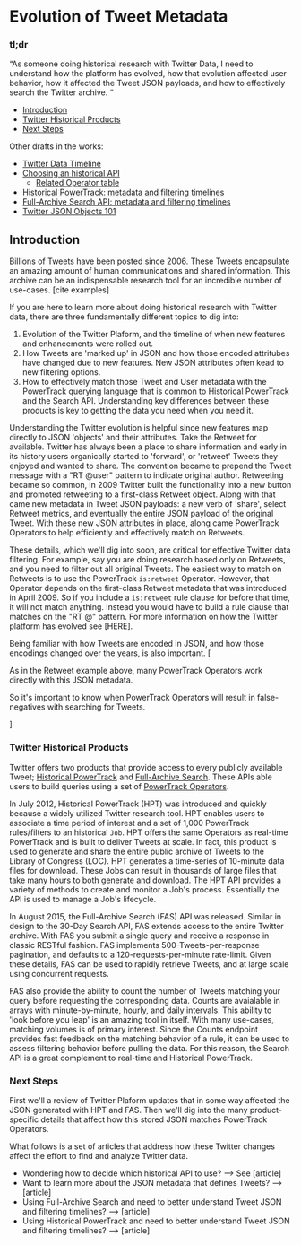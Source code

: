 # Evolution of Tweet Metadata

### tl;dr
“As someone doing historical research with Twitter Data, I need to understand how the platform has evolved, how that evolution affected user behavior, how it affected the Tweet JSON payloads, and how to effectively search the Twitter archive. “

+ [Introduction](#introduction)
+ [Twitter Historical Products](#historicalProducts)
+ [Next Steps](#nextSteps)


Other drafts in the works:
+ [Twitter Data Timeline](https://github.com/jimmoffitt/developer_advocate.blog/blob/master/metadataEvolution/twtr_evolution.md)
+ [Choosing an historical API](https://github.com/jimmoffitt/developer_advocate.blog/blob/master/metadataEvolution/ChoosingHistoricalAPI.md)  
    + [Related Operator table](https://github.com/jimmoffitt/developer_advocate.blog/blob/master/metadataEvolution/HistoricalOperatorsTable.md) 
+ [Historical PowerTrack: metadata and filtering timelines](https://github.com/jimmoffitt/developer_advocate.blog/blob/master/metadataEvolution/hpt_timeline.md)
+ [Full-Archive Search API: metadata and filtering timelines](https://github.com/jimmoffitt/developer_advocate.blog/blob/master/metadataEvolution/search_timeline.md)
+ [Twitter JSON Objects 101](https://github.com/jimmoffitt/developer_advocate.blog/blob/master/metadataEvolution/TweetJSON_GettingStarted.md)



## Introduction <a id="introduction" class="tall">&nbsp;</a>

Billions of Tweets have been posted since 2006. These Tweets encapsulate an amazing amount of human communications and shared information. This archive can be an indispensable research tool for an incredible number of use-cases. [cite examples]

If you are here to learn more about doing historical research with Twitter data, there are three fundamentally different topics to dig into:

 1) Evolution of the Twitter Plaform, and the timeline of when new features and enhancements were rolled out. 
 2) How Tweets are 'marked up' in JSON and how those encoded attritubes have changed due to new features. New JSON attributes often kead to new filtering options.  
 3) How to effectively match those Tweet and User metadata with the PowerTrack querying language that is common to Historical PowerTrack and the Search API. Understanding key differences between these products is key to getting the data you need when you need it. 
 
Understanding the Twitter evolution is helpful since new features map directly to JSON 'objects' and their attributes. Take the Retweet for available. Twitter has always been a place to share information and early in its history users organically started to 'forward', or 'retweet' Tweets they enjoyed and wanted to share. The convention became to prepend the Tweet message with a "RT @user" pattern to indicate original author. Retweeting became so common, in 2009 Twitter built the functionality into a new button and promoted retweeting to a first-class Retweet object. Along with that came new metadata in Tweet JSON payloads: a new verb of 'share', select Retweet metrics, and eventually the entire JSON payload of the original Tweet. With these new JSON attributes in place, along came PowerTrack Operators to help efficiently and effectively match on Retweets. 

These details, which we'll dig into soon, are critical for effective Twitter data filtering. For example, say you are doing research based only on Retweets, and you need to filter out all original Tweets. The easiest way to match on Retweets is to use the PowerTrack ```is:retweet``` Operator. However, that Operator depends on the first-class Retweet metadata that was introduced in April 2009. So if you include a ```is:retweet``` rule clause for before that time, it will not match anything. Instead you would have to build a rule clause that matches on the "RT @" pattern. For more information on how the Twitter platform has evolved see [HERE].

Being familiar with how Tweets are encoded in JSON, and how those encodings changed over the years, is also important. [

As in the Retweet example above, many PowerTrack Operators work directly with this JSON metadata. 

So it's important to know when PowerTrack Operators will result in false-negatives with searching for Tweets. 

]

### Twitter Historical Products <a id="historicalProducts" class="tall">&nbsp;</a>

Twitter offers two products that provide access to every publicly available Tweet; [Historical PowerTrack](http://support.gnip.com/apis/historical_api2.0/) and [Full-Archive Search](http://support.gnip.com/apis/search_full_archive_api/). These APIs able users to build queries using a set of [PowerTrack Operators](http://support.gnip.com/apis/search_full_archive_api/rules.html#Operators). 

In July 2012, Historical PowerTrack (HPT) was introduced and quickly because a widely utilized Twitter research tool. HPT enables users to associate a time period of interest and a set of 1,000 PowerTrack rules/filters to an historical ```Job```. HPT offers the same Operators as real-time PowerTrack and is built to deliver Tweets at scale. In fact, this product is used to generate and share the entire public archive of Tweets to the Library of Congress (LOC). HPT generates a time-series of 10-minute data files for download. These Jobs can result in thousands of large files that take many hours to both generate and download. The HPT API provides a variety of methods to create and monitor a Job's process. Essentially the API is used to manage a Job's lifecycle. 

In August 2015, the Full-Archive Search (FAS) API was released. Similar in design to the 30-Day Search API, FAS extends access to 
the entire Twitter archive. With FAS you submit a single query and receive a response in classic RESTful fashion. FAS implements 500-Tweets-per-response pagination, and defaults to a 120-requests-per-minute rate-limit. Given these details, FAS can be used to rapidly retrieve Tweets, and at large scale using concurrent requests. 

FAS also provide the ability to count the number of Tweets matching your query before requesting the corresponding data. Counts are avaialable in arrays with minute-by-minute, hourly, and daily intervals. This ability to 'look before you leap' is an amazing tool in itself. With many use-cases, matching volumes is of primary interest. Since the Counts endpoint provides fast feedback on the matching behavior of a rule, it can be used to assess filtering behavior before pulling the data. For this reason, the Search API is a great complement to real-time and Historical PowerTrack. 

### Next Steps  <a id="nextSteps" class="tall">&nbsp;</a>
First we'll a review of Twitter Plaform updates that in some way affected the JSON generated with HPT and FAS. Then we'll dig into the many product-specific details that affect how this stored JSON matches PowerTrack Operators.

What follows is a set of articles that address how these Twitter changes affect the effort to find and analyze Twitter data.

+ Wondering how to decide which historical API to use? --> See [article]
+ Want to learn more about the JSON metadata that defines Tweets? --> [article]
+ Using Full-Archive Search and need to better understand Tweet JSON and filtering timelines? --> [article]
+ Using Historical PowerTrack and need to better understand Tweet JSON and filtering timelines? --> [article]
